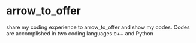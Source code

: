 # arrow_to_offer
share my coding experience to arrow_to_offer and  show my codes.
Codes are accomplished in two coding languages:c++ and Python
